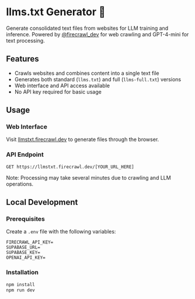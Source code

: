 # llms.txt Generator 🚀

Generate consolidated text files from websites for LLM training and inference. Powered by [@firecrawl_dev](https://twitter.com/firecrawl_dev) for web crawling and GPT-4-mini for text processing.

## Features
- Crawls websites and combines content into a single text file
- Generates both standard (`llms.txt`) and full (`llms-full.txt`) versions
- Web interface and API access available
- No API key required for basic usage

## Usage

### Web Interface
Visit [llmstxt.firecrawl.dev](https://llmstxt.firecrawl.dev) to generate files through the browser.

### API Endpoint
```
GET https://llmstxt.firecrawl.dev/[YOUR_URL_HERE]
```

Note: Processing may take several minutes due to crawling and LLM operations.

## Local Development

### Prerequisites
Create a `.env` file with the following variables:
```
FIRECRAWL_API_KEY=
SUPABASE_URL=
SUPABASE_KEY=
OPENAI_API_KEY=
```

### Installation
```bash
npm install
npm run dev
```
